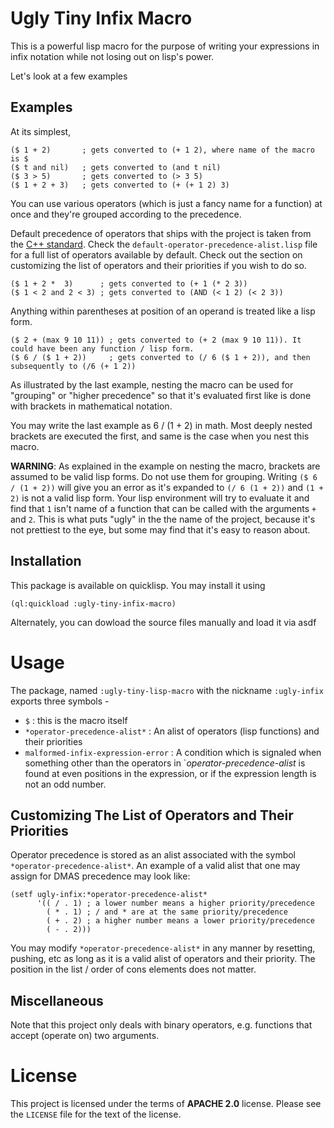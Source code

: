 # Ugly Tiny Infix Macro

This is a powerful lisp macro for the purpose of writing your expressions in infix notation while not losing out on lisp's power.

Let's look at a few examples

## Examples

At its simplest,

    ($ 1 + 2)		; gets converted to (+ 1 2), where name of the macro is $
    ($ t and nil) 	; gets converted to (and t nil)
    ($ 3 > 5) 		; gets converted to (> 3 5)
    ($ 1 + 2 + 3) 	; gets converted to (+ (+ 1 2) 3)

You can use various operators (which is just a fancy name for a function) at once and they're grouped according to the precedence.

Default precedence of operators that ships with the project is taken from the [C++ standard](http://en.cppreference.com/w/cpp/language/operator_precedence). Check the `default-operator-precedence-alist.lisp` file for a full list of operators available by default. Check out the section on customizing the list of operators and their priorities if you wish to do so.

    ($ 1 + 2 *  3)      ; gets converted to (+ 1 (* 2 3))
    ($ 1 < 2 and 2 < 3) ; gets converted to (AND (< 1 2) (< 2 3))

Anything within parentheses at position of an operand is treated like a lisp form.

    ($ 2 + (max 9 10 11)) ; gets converted to (+ 2 (max 9 10 11)). It could have been any function / lisp form.
    ($ 6 / ($ 1 + 2))     ; gets converted to (/ 6 ($ 1 + 2)), and then subsequently to (/6 (+ 1 2))

As illustrated by the last example, nesting the macro can be used for "grouping" or "higher precedence" so that it's evaluated first like is done with brackets in mathematical notation.

You may write the last example as 6 / (1 + 2) in math. Most deeply nested brackets are executed the first, and same is the case when you nest this macro.

**WARNING**: As explained in the example on nesting the macro, brackets are assumed to be valid lisp forms. Do not use them for grouping. Writing `($ 6 / (1 + 2))` will give you an error as it's expanded to `(/ 6 (1 + 2))` and `(1 + 2)` is not a valid lisp form. Your lisp environment will try to evaluate it and find that `1` isn't name of a function that can be called with the arguments `+` and `2`. This is what puts "ugly" in the the name of the project, because it's not prettiest to the eye, but some may find that it's easy to reason about.

## Installation

This package is available on quicklisp. You may install it using

    (ql:quickload :ugly-tiny-infix-macro)

Alternately, you can dowload the source files manually and load it via asdf

# Usage

The package, named `:ugly-tiny-lisp-macro` with the nickname `:ugly-infix` exports three symbols -

 - `$` : this is the macro itself
 - `*operator-precedence-alist*` : An alist of operators (lisp functions) and their priorities
 - `malformed-infix-expression-error` : A condition which is signaled when something other than the operators in `*operator-precedence-alist* is found at even positions in the expression, or if the expression length is not an odd number.
 
## Customizing The List of Operators and Their Priorities

Operator precedence is stored as an alist associated with the symbol `*operator-precedence-alist*`. An example of a valid alist that one may assign for DMAS precedence may look like:

    (setf ugly-infix:*operator-precedence-alist*
    	  '(( / . 1) ; a lower number means a higher priority/precedence
    	    ( * . 1) ; / and * are at the same priority/precedence
    	    ( + . 2) ; a higher number means a lower priority/precedence
    	    ( - . 2)))

You may modify `*operator-precedence-alist*` in any manner by resetting, pushing, etc as long as it is a valid alist of operators and their priority. The position in the list / order of cons elements does not matter.

## Miscellaneous 

 Note that this project only deals with binary operators, e.g. functions that accept (operate on) two arguments.
 
# License

This project is licensed under the terms of **APACHE 2.0** license. Please see the `LICENSE` file for the text of the license.